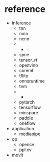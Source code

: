# reference
+ inference
  + tnn 
  + mnn
  + ncnn
  + - 
  + spne
  + tensor_rt
  + openvino
  + coreml
  + tflite
  + onnxruntime
  + tvm
  + - 
  + pytorch
  + tensorflow
  + minspore
  + paddle
  + oneflow
+ application
  + mediapipe
+ op
  + opencv
  + ppl.cv
+ movit